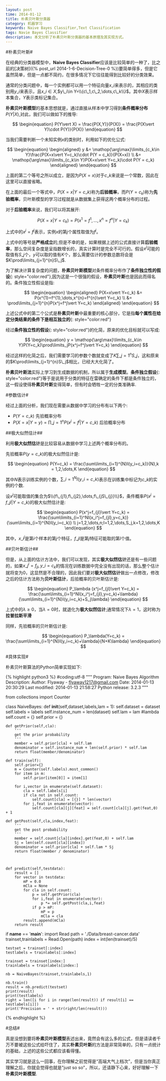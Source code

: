 ```yaml
---
layout: post
time: 2014-01-12
title: 朴素贝叶斯分类器
category: 机器学习
keywords: Naive Bayes Classifier,Text Classification
tags: Navie Bayes Classifier
description: 本文分析了朴素贝叶斯分类器的基本原理及其实现方式。
---
```


#朴素贝叶斯#

在经典的分类器模型中，**Naive Bayes Classifier**应该是比较简单的一种了，比之前的[决策树]({% post_url 2014-1-6-Decision-Tree-0 %})要简单得多，但是它虽然简单，但是一点都不简约，在很多情况下它往往能得到比较好的分类效果。

通常的分类问题中，每一个实例都可以用一个特征向量$x\_i$来表示的，其相应的类别用$y\_i$来表示，且$x\_i\in X$,$y\_i\in Y=\\{c\_1,c\_2,\dots,c\_k\\}$。其中$X$表示样本集合，$Y$表示类标记集合。

**朴素贝叶斯模型**的基本思想就是，通过直接从样本中学习得到**条件概率分布**$P(Y\vert X)$,对此，我们可以做如下的推导:

$$
\begin{equation}
P(Y\vert X) = \frac{P(X,Y)}{P(X)} = \frac{P(X\vert Y)\cdot P(Y)}{P(X)}
\end{equation}
$$

当我们需要判断一个未知实例$x$的类别时，利用如下的优化公式:


$$
\begin{equation}
\begin{aligned}
y &= \mathop{\arg\max}\limits_{c_k\in Y}\frac{P(X=x\vert Y=c_k)\cdot P(Y = c_k)}{P(X=x)} \\
&= \mathop{\arg\max}\limits_{c_k\in Y}P(X=x\vert Y=c_k)\cdot P(Y = c_k)
\end{aligned}
\end{equation}
$$

上面的第二个等号之所以成立，是因为$P(X=x)$对于$c\_k$来说是一个常数，因此在这里可以直接省略。

在上面的最后一个等式中，$P(X=x\vert Y=c\_k)$称为**后验概率**，而$P(Y = c_k)$称为**先验概率**，贝叶斯模型的学习过程就是从数据集上获得这两个概率分布的过程。

对于**后验概率**来说，我们可以将其展开:

$$
\begin{equation}
P(X=x\vert Y=c_k) = P(x^{1}=f^{1},\dots,x^{n}=f^{n}\vert Y=c_k)
\end{equation}
$$


上式中的$x^j=f^j$表示，实例$x$的第$j$个属性取值为$f^j$。

上式中的等号是**严格成立**的,但是不幸的是，如果根据上述的公式直接计算**后验概率**，那么空间复杂度是呈指数增长的，真实计算时是完全不可行的。假设$x^j$可能的取值有$S\_j$个，$y$可以取的值有$K$个，那么需要估计的参数总数将会是$K\prod\limits_{j=1}^{n}S\_j$.

为了解决计算复杂度的问题，**朴素贝叶斯模型**对条件概率分布作了**条件独立性的假设**{: style="color:red"},因为这是一个很强的假设，**朴素贝叶斯**也是因此而得名的。条件独立性假设是指:

$$
\begin{equation}
\begin{aligned}
P(X=x\vert Y=c_k) &= P(x^{1}=f^{1},\dots,x^{n}=f^{n}\vert Y=c_k) \\
&= \prod\limits_{j=1}^{n}P(x^j=f^j\vert Y=c_k)
\end{aligned}
\end{equation}
$$

上述公式中的第二个公式是**朴素贝叶斯**中最重要的核心部分，它是指**每个属性在给定分类结果的条件下是相互独立的**{: style="color:red"}

经过**条件独立性的假设**{: style="color:red"}的化简，原来的优化目标就可以写成:

$$
\begin{equation}
y = \mathop{\arg\max}\limits_{c_k\in Y}P(Y=c_k)\prod\limits_jP(x^j=f^j\vert Y=c_k)
\end{equation}
$$

经过这样的化简之后，我们需要学习的参数个数就变成了$K\sum\limits\_{j=1}^nS\_j$，这和原来的$K\prod\limits_{j=1}^{n}S\_j$相比，已经大大化简了。

**朴素贝叶斯法**实际上学习到生成数据的机制，所以属于**生成模型**。**条件独立假设**{: style="color:red"}等于是说用于分类的特征在雷确定的条件下都是条件独立的，这一假设使得**朴素贝叶斯**变得简单，但有时会牺牲一定的分类准确率.


#参数估计#


经过上面的分析，我们现在需要从数据中学习的分布有以下两个:

- $P(Y=c\_k)$ 先验概率分布
- $P(X=x\vert Y=y)=\prod\limits\_{j=1}^nP(x^j=f^j\vert Y=c\_k)$ 后验概率分布

##极大似然估计##

利用**极大似然估计**是比较容易从数据中学习上述两个概率分布的。

先验概率$P(y=c\_k)$的极大似然估计是:

$$
\begin{equation}
P(Y=c_k) = \frac{\sum\limits_{i=1}^{N}I(y_i=c_k)}{N},k = 1,2,\dots,K
\end{equation}
$$

其中$N$表示训练实例的个数，$\sum\limits\_{i=1}^{N}I(y\_i=c\_k)$表示在训练集中标记为$c\_k$的实例的个数.

设$x^j$可能取值的集合为$\\{f\_{j1},f\_{j2},\dots,f\_{jS\_{j}}\\}$，条件概率$P(x^j=f\_{jl}\vert Y=c\_k)$的极大似然估计是:

$$
\begin{equation}
P(x^j=f_{jl}\vert Y=c_k) = \frac{\sum\limits_{i=1}^NI(x_i^j=f_{jl},y=c_k)}{\sum\limits_{i=1}^{N}I(y_i=c_k)} \\
j=1,2,\dots,n;l=1,2,\dots,S_j,k=1,2,\dots,K
\end{equation}
$$

其中，$x\_i^j$是第$i$个样本的第$j$个特征，$f\_{jl}$是第$j$特征可能取的第$l$个值。

##贝叶斯估计##

但是，从上面的估计方法中，我们可以发现，其实**极大似然估计**还是有一些问题的，如果$x\_j^i=f_{jl},y\_i=c_k$的情况在训练数据中完全没有出现的话，那么整个估计就将变为0，这显然是不合理的，因此我们要对**极大似然估计**做出一点修改，修改之后的估计方法称为**贝叶斯估计**，后验概率的贝叶斯估计是:

$$
\begin{equation}
P_\lambda (x^j=f_{jl}\vert Y=c_k) = \frac{\sum\limits_{i=1}^NI(x_i^j=f_{jl},y=c_k)+\lambda}{\sum\limits_{i=1}^{N}I(y_i=c_k)+S_j\lambda}
\end{equation}
$$

上式中的$\lambda \geq 0$，当$\lambda = 0$时，就退化为**极大似然估计**;通常情况下$\lambda=1$，这时称为**拉普拉斯平滑**

同样，先验概率的贝叶斯估计是:

$$
\begin{equation}
P_\lambda(Y=c_k) = \frac{\sum\limits_{i=1}^{N}I(y_i=c_k)+\lambda}{N+K\lambda}
\end{equation}
$$

#具体实现#

朴素贝叶斯算法的Python简单实现如下:

{% highlight python3 %}
#coding:utf-8
"""
Program: Naive Bayes Algorithm
Description: 
Author: Flyaway - flyaway1217@gmail.com
Date: 2014-01-13 20:30:29
Last modified: 2014-01-13 21:58:27
Python release: 3.2.3
"""

from collections import Counter


class NaiveBayes:
    def __init__(self,dataset,labels,lam = 1):
        self.dataset = dataset
        self.labels = labels
        self.instance_num = len(dataset)
        self.lam = lam   #lambda
        self.count = {}
        self.prior = {}

    def getPrior(self,cla):
        '''
        get the prior probability
        '''
        member = self.prior[cla] + self.lam
        denominator = self.instance_num + len(self.prior) * self.lam
        return float(member/denominator)

    def train(self):
        self.prior={}
        m = Counter(self.labels).most_common()
        for item in m:
            self.prior[item[0]] = item[1] 

        for i,vector in enumerate(self.dataset):
            cla = self.labels[i]
            if cla not in self.count:
                self.count[cla] = [{}] * len(vector)
            for j,feat in enumerate(vector):
                self.count[cla][j][feat] = self.count[cla][j].get(feat,0) + 1

    def getPost(self,cla,index,feat):
        '''
        get the post probability
        '''
        member = self.count[cla][index].get(feat,0) + self.lam
        Sj = len(self.count[cla][index])
        denominator = self.prior[cla] + self.lam * Sj
        return float(member / denominator)

        

    def predict(self,testdata):
        result = []
        for vector in testdata:
            mP = 0.0
            mCla = None
            for cla in self.count:
                p = self.getPrior(cla)
                for i,feat in enumerate(vector):
                    p *= self.getPost(cla,i,feat)
                if p > mP:
                    mP = p
                    mCla = cla
            result.append(mCla)
        return result


if __name__ == '__main__':
    import Read
    path = './Data/breast-cancer.data'
    trainset,trainlabels = Read.Open(path)
    index = int(len(trainset)/5)

    testset = trainset[:index]
    testlabels = trainlabels[:index]
    
    trainset = trainset[index:]
    trainlabels = trainlabels[index:]

    nb = NaiveBayes(trainset,trainlabels,1)

    nb.train()
    result = nb.predict(testset)
    print(result)
    print(testlabels)
    right = len([i for i in range(len(result)) if result[i] == testlabels[i]])
    print('Precision = ' + str(right/len(result)))
{% endhighlight %}


#总结#

真是没想到要将**朴素贝叶斯模型**表述出来，竟然会有这么多的公式，但是请读者千万不要被这些公式给吓住了，其实**朴素贝叶斯**的方法是非常简单的，只有一点统计的基础，上述的这些公式都应该看得懂。

其实学习就是这么一回事，在你理解之前觉得是“高端大气上档次”，但是当你真正理解之后，你就会觉得也就是"just so so"，所以，还请静下心来，好好理解一下**朴素贝叶斯模型**.

